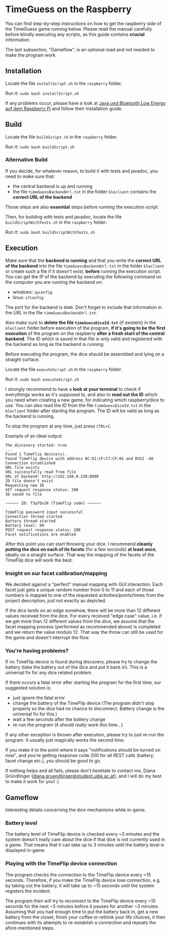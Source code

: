 # TimeGuess on the Raspberry
You can find step-by-step instructions on how to get the raspberry side of the TimeGuess game running below. Please read the manual carefully before blindly executing any scripts, as this guide contains **crucial** information. 

The last subsection, "Gameflow", is an optional read and not needed to make the program work.

## Installation

Locate the file `installScript.sh` in the `raspberry` folder. 

Run it: ```sudo bash installScript.sh```

If any problems occur, please have a look at [Java und Bluetooth Low Energy auf dem Raspberry Pi](https://git.uibk.ac.at/csat2410/skeleton-bleclient/tree/master) and follow their installation guide.

## Build

Locate the file `buildScript.sh` in the `raspberry` folder. 

Run it: ```sudo bash buildScript.sh```

### Alternative Build

If you decide, for whatever reason, to build it with tests and javadoc, you need to make sure that:
- the central backend is up and running
- the file `timeGuessBackendUrl.txt` in the folder `bleclient` contains the **correct URL of the backend**

Those steps are also **essential** steps before running the execution script.

Then, for building with tests and javadoc, locate the file `buildScriptWithTests.sh` in the `raspberry` folder.

Run it: ```sudo bash buildScriptWithTests.sh```

## Execution

Make sure that the **backend is running** and that you write the **correct URL of the backend** into the file `timeGuessBackendUrl.txt` in the folder `bleclient` or create such a file if it doesn't exist, **before** running the execution script. You can get the IP of the backend by executing the following command on the computer you are running the backend on: 
- windows: `ipconfig`
- linux: `ifconfig`

The port for the backend is `8080`. Don't forget to include that information in the URL in the file `timeGuessBackendUrl.txt`. 

Also make sure to **delete the file `timeGuessDiceId.txt`** (if existent) in the `bleclient` folder before execution of the program, **if it's going to be the first execution** of the program on the raspberry **after a fresh start of the central backend**. The ID which is saved in that file is only valid and registered with the backend as long as the backend is running.

Before executing the program, the dice should be assembled and lying on a straight surface.

Locate the file `executeScript.sh` in the `raspberry` folder. 

Run it: ```sudo bash executeScript.sh```

I strongly recommend to have a **look at your terminal** to check if everythings works as it's supposed to, and also to **read out the ID** which you need when creating a new game, for indicating which raspberry/dice to use. You can also read the ID from the file `timeGuessDiceId.txt` in the `bleclient` folder after starting the program. The ID will be valid as long as the backend is running.

To stop the program at any time, just press `CTRL+C`.

Example of an ideal output:
```
The discovery started: true
...
Found 1 TimeFlip device(s).
Found TimeFlip device with address 0C:61:CF:C7:CF:01 and RSSI -48
Connection established
URL file exists
URL successfully read from file
URL of backend: http://192.168.0.220:8080
ID file doesn't exist
Requesting new ID
GET request response status: 200
ID saved to file

~~~~~~ ID: T3qfQv28 (TimeFlip code) ~~~~~~

TimeFlip password input successful
Connection thread started
Battery thread started
Battery level: 89
POST request response status: 200
Facet notifications are enabled
```
After this point you can start throwing your dice. I recommend **cleanly putting the dice on each of its facets** (for a few seconds) **at least once**, ideally on a straight surface. That way the mapping of the facets of the TimeFlip dice will work the best.

### Insight on our facet calibration/mapping

We decided against a "perfect" manual mapping with GUI interaction. Each facet just gets a unique random number from 0 to 11 and each of those numbers is mapped to one of the requested activities/points/times from the project description, just not exactly as depicted. 

If the dice lands on an edge somehow, there will be more than 12 different values received from the dice. For every received "edge case" value, i.e. if we get more than 12 different values from the dice, we assume that the facet mapping process (performed as recommended above) is completed  and we return the value modulo 12. That way the throw can still be used for the game and doesn't interrupt the flow.

### You're having problems?

If no TimeFlip device is found during discovery, please try to change the battery (take the battery out of the dice and put it back in). This is a universal fix for any dice related problem.

If there occurs a fatal error after starting the program for the first time, our suggested solution is: 
- just ignore the fatal error
- change the battery of the TimeFlip device (The program didn't stop properly so the dice had no chance to disconnect. Battery change is the universal fix for this.) 
- wait a few seconds after the battery change
- re-run the program (it should *really* work this time...)

If any other exception is thrown after execution, please try to just re-run the program. It usually just magically works the second time.

If you make it to the point where it says "notifications should be turned on now", and you're getting response code 200 for all REST calls (battery, facet change etc.), you should be good to go.

If nothing helps and all fails, please don't hestitate to contact me, Diana Gründlinger (diana.gruendlinger@student.uibk.ac.at), and I will do my best to make it work for you! :)

## Gameflow

Interesting details concerning the dice mechanisms while in-game.

### Battery level 

The battery level of TimeFlip device is checked every ~3 minutes and the system doesn't really care about the dice if that dice is not currently used in a game. That means that it can take up to 3 minutes until the battery level is displayed in-game.

### Playing with the TimeFlip device connection

The program checks the connection to the TimeFlip device every ~15 seconds. Therefore, if you make the TimeFlip device lose connection, e.g. by taking out the battery, it will take up to ~15 seconds until the system registers the incident.

The program then will try to reconnect to the TimeFlip device every ~10 seconds for the next ~3 minutes before it pauses for another ~3 minutes. Assuming that you had enough time to put the battery back in, get a new battery from the closet, finish your coffee or rethink your life choices, it then continues with its attempts to re-establish a connection and repeats the afore-mentioned steps.
